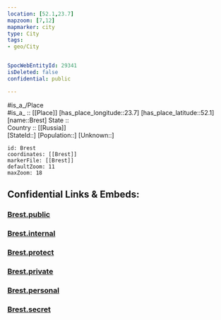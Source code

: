 ```yaml
---
location: [52.1,23.7] 
mapzoom: [7,12] 
mapmarker: city 
type: City
tags:
- geo/City


SpocWebEntityId: 29341
isDeleted: false
confidential: public

---
```

#is_a_/Place  
#is_a_ :: [[Place]] 
[has_place_longitude::23.7] 
[has_place_latitude::52.1] 
[name::Brest] 
State ::  
Country :: [[Russia]]  
[StateId::] 
[Population::] 
[Unknown::] 


```leaflet
id: Brest
coordinates: [[Brest]] 
markerFile: [[Brest]] 
defaultZoom: 11 
maxZoom: 18
```


## Confidential Links & Embeds: 

### [Brest.public](/_public/\Earth\Continent\Europe\Europe~East\Belarus\Oblasts~Belarus\Brest\CityBrest.public.md) 

### [Brest.internal](/_internal/\Earth\Continent\Europe\Europe~East\Belarus\Oblasts~Belarus\Brest\CityBrest.internal.md) 

### [Brest.protect](/_protect/\Earth\Continent\Europe\Europe~East\Belarus\Oblasts~Belarus\Brest\CityBrest.protect.md) 

### [Brest.private](/_private/\Earth\Continent\Europe\Europe~East\Belarus\Oblasts~Belarus\Brest\CityBrest.private.md) 

### [Brest.personal](/_personal/\Earth\Continent\Europe\Europe~East\Belarus\Oblasts~Belarus\Brest\CityBrest.personal.md) 

### [Brest.secret](/_secret/\Earth\Continent\Europe\Europe~East\Belarus\Oblasts~Belarus\Brest\CityBrest.secret.md)

